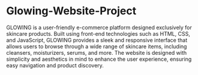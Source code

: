 # Glowing-Website-Project
GLOWING is a user-friendly e-commerce platform designed exclusively for skincare products. Built using front-end technologies such as HTML, CSS, and JavaScript, GLOWING provides a sleek and responsive interface that allows users to browse through a wide range of skincare items, including cleansers, moisturizers, serums, and more. The website is designed with simplicity and aesthetics in mind to enhance the user experience, ensuring easy navigation and product discovery.
